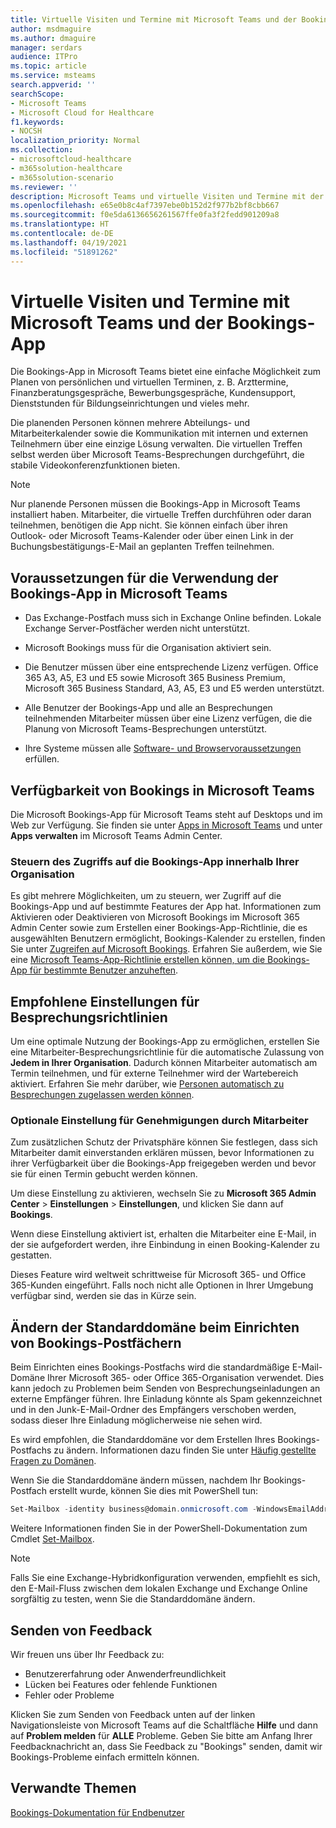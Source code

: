 ```yaml
---
title: Virtuelle Visiten und Termine mit Microsoft Teams und der Bookings-App
author: msdmaguire
ms.author: dmaguire
manager: serdars
audience: ITPro
ms.topic: article
ms.service: msteams
search.appverid: ''
searchScope:
- Microsoft Teams
- Microsoft Cloud for Healthcare
f1.keywords:
- NOCSH
localization_priority: Normal
ms.collection:
- microsoftcloud-healthcare
- m365solution-healthcare
- m365solution-scenario
ms.reviewer: ''
description: Microsoft Teams und virtuelle Visiten und Termine mit der Bookings-App
ms.openlocfilehash: e65e0b8c4af7397ebe0b152d2f977b2bf8cbb667
ms.sourcegitcommit: f0e5da6136656261567ffe0fa3f2fedd901209a8
ms.translationtype: HT
ms.contentlocale: de-DE
ms.lasthandoff: 04/19/2021
ms.locfileid: "51891262"
---
```

# <a name="virtual-visits-with-microsoft-teams-and-the-bookings-app"></a>Virtuelle Visiten und Termine mit Microsoft Teams und der Bookings-App

Die Bookings-App in Microsoft Teams bietet eine einfache Möglichkeit zum Planen von persönlichen und virtuellen Terminen, z. B. Arzttermine, Finanzberatungsgespräche, Bewerbungsgespräche, Kundensupport, Dienststunden für Bildungseinrichtungen und vieles mehr.

Die planenden Personen können mehrere Abteilungs- und Mitarbeiterkalender sowie die Kommunikation mit internen und externen Teilnehmern über eine einzige Lösung verwalten. Die virtuellen Treffen selbst werden über Microsoft Teams-Besprechungen durchgeführt, die stabile Videokonferenzfunktionen bieten.

> [!NOTE]
> Nur planende Personen müssen die Bookings-App in Microsoft Teams installiert haben. Mitarbeiter, die virtuelle Treffen durchführen oder daran teilnehmen, benötigen die App nicht. Sie können einfach über ihren Outlook- oder Microsoft Teams-Kalender oder über einen Link in der Buchungsbestätigungs-E-Mail an geplanten Treffen teilnehmen.

## <a name="prerequisites-for-using-the-bookings-app-in-teams"></a>Voraussetzungen für die Verwendung der Bookings-App in Microsoft Teams

- Das Exchange-Postfach muss sich in Exchange Online befinden. Lokale Exchange Server-Postfächer werden nicht unterstützt.

- Microsoft Bookings muss für die Organisation aktiviert sein.

- Die Benutzer müssen über eine entsprechende Lizenz verfügen. Office 365 A3, A5, E3 und E5 sowie Microsoft 365 Business Premium, Microsoft 365 Business Standard, A3, A5, E3 und E5 werden unterstützt.

- Alle Benutzer der Bookings-App und alle an Besprechungen teilnehmenden Mitarbeiter müssen über eine Lizenz verfügen, die die Planung von Microsoft Teams-Besprechungen unterstützt.

- Ihre Systeme müssen alle [Software- und Browservoraussetzungen](hardware-requirements-for-the-teams-app.md) erfüllen.

## <a name="availability-of-bookings-in-teams"></a>Verfügbarkeit von Bookings in Microsoft Teams

Die Microsoft Bookings-App für Microsoft Teams steht auf Desktops und im Web zur Verfügung. Sie finden sie unter [Apps in Microsoft Teams](https://teams.microsoft.com/l/app/4c4ec2e8-4a2c-4bce-8d8f-00fc664a4e5b?source=store-copy-link) und unter **Apps verwalten** im Microsoft Teams Admin Center.

### <a name="control-access-to-bookings-within-your-organization"></a>Steuern des Zugriffs auf die Bookings-App innerhalb Ihrer Organisation

Es gibt mehrere Möglichkeiten, um zu steuern, wer Zugriff auf die Bookings-App und auf bestimmte Features der App hat. Informationen zum Aktivieren oder Deaktivieren von Microsoft Bookings im Microsoft 365 Admin Center sowie zum Erstellen einer Bookings-App-Richtlinie, die es ausgewählten Benutzern ermöglicht, Bookings-Kalender zu erstellen, finden Sie unter [Zugreifen auf Microsoft Bookings](https://support.microsoft.com/de-DE/office/get-access-to-microsoft-bookings-5382dc07-aaa5-45c9-8767-502333b214ce). Erfahren Sie außerdem, wie Sie eine [Microsoft Teams-App-Richtlinie erstellen können, um die Bookings-App für bestimmte Benutzer anzuheften](teams-app-setup-policies.md).

## <a name="recommended-meeting-policy-settings"></a>Empfohlene Einstellungen für Besprechungsrichtlinien

Um eine optimale Nutzung der Bookings-App zu ermöglichen, erstellen Sie eine Mitarbeiter-Besprechungsrichtlinie für die automatische Zulassung von **Jedem in Ihrer Organisation**. Dadurch können Mitarbeiter automatisch am Termin teilnehmen, und für externe Teilnehmer wird der Wartebereich aktiviert. Erfahren Sie mehr darüber, wie [Personen automatisch zu Besprechungen zugelassen werden können](meeting-policies-participants-and-guests.md#automatically-admit-people).

### <a name="optional-staff-approvals-setting"></a>Optionale Einstellung für Genehmigungen durch Mitarbeiter

Zum zusätzlichen Schutz der Privatsphäre können Sie festlegen, dass sich Mitarbeiter damit einverstanden erklären müssen, bevor Informationen zu ihrer Verfügbarkeit über die Bookings-App freigegeben werden und bevor sie für einen Termin gebucht werden können.  

Um diese Einstellung zu aktivieren, wechseln Sie zu **Microsoft 365 Admin Center** \> **Einstellungen** \> **Einstellungen**, und klicken Sie dann auf **Bookings**.

Wenn diese Einstellung aktiviert ist, erhalten die Mitarbeiter eine E-Mail, in der sie aufgefordert werden, ihre Einbindung in einen Booking-Kalender zu gestatten.  

Dieses Feature wird weltweit schrittweise für Microsoft 365- und Office 365-Kunden eingeführt. Falls noch nicht alle Optionen in Ihrer Umgebung verfügbar sind, werden sie das in Kürze sein.

## <a name="changing-your-default-domain-when-setting-up-bookings-mailboxes"></a>Ändern der Standarddomäne beim Einrichten von Bookings-Postfächern

Beim Einrichten eines Bookings-Postfachs wird die standardmäßige E-Mail-Domäne Ihrer Microsoft 365- oder Office 365-Organisation verwendet. Dies kann jedoch zu Problemen beim Senden von Besprechungseinladungen an externe Empfänger führen. Ihre Einladung könnte als Spam gekennzeichnet und in den Junk-E-Mail-Ordner des Empfängers verschoben werden, sodass dieser Ihre Einladung möglicherweise nie sehen wird.

Es wird empfohlen, die Standarddomäne vor dem Erstellen Ihres Bookings-Postfachs zu ändern. Informationen dazu finden Sie unter [Häufig gestellte Fragen zu Domänen](/microsoft-365/admin/setup/domains-faq#how-do-i-set-or-change-the-default-domain-in-office-365).

Wenn Sie die Standarddomäne ändern müssen, nachdem Ihr Bookings-Postfach erstellt wurde, können Sie dies mit PowerShell tun:

```PowerShell
Set-Mailbox -identity business@domain.onmicrosoft.com -WindowsEmailAddress business@domain.com -EmailAddresses business@domain.com
```

Weitere Informationen finden Sie in der PowerShell-Dokumentation zum Cmdlet [Set-Mailbox](/powershell/module/exchange/mailboxes/set-mailbox).

> [!NOTE]
> Falls Sie eine Exchange-Hybridkonfiguration verwenden, empfiehlt es sich, den E-Mail-Fluss zwischen dem lokalen Exchange und Exchange Online sorgfältig zu testen, wenn Sie die Standarddomäne ändern.

## <a name="sending-feedback"></a>Senden von Feedback

Wir freuen uns über Ihr Feedback zu:

  - Benutzererfahrung oder Anwenderfreundlichkeit
  - Lücken bei Features oder fehlende Funktionen
  - Fehler oder Probleme
  
Klicken Sie zum Senden von Feedback unten auf der linken Navigationsleiste von Microsoft Teams auf die Schaltfläche **Hilfe** und dann auf **Problem melden** für **ALLE** Probleme. Geben Sie bitte am Anfang Ihrer Feedbacknachricht an, dass Sie Feedback zu "Bookings" senden, damit wir Bookings-Probleme einfach ermitteln können.

## <a name="related-topics"></a>Verwandte Themen


  [Bookings-Dokumentation für Endbenutzer](https://support.office.com/en-us/article/apps-and-services-cc1fba57-9900-4634-8306-2360a40c665b?ui=en-US&rs=en-US&ad=US#PickTab=Bookings)